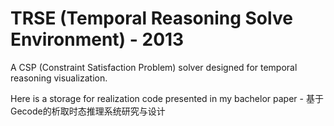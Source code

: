 # TRSE (Temporal Reasoning Solve Environment) - 2013

A CSP (Constraint Satisfaction Problem) solver designed for temporal reasoning visualization.

Here is a storage for realization code presented in my bachelor paper - 基于Gecode的析取时态推理系统研究与设计
